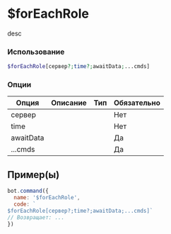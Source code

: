 # $forEachRole
desc
### Использование
```php
$forEachRole[сервер?;time?;awaitData;...cmds]
```

### Опции

| Опция | Описание | Тип | Обязательно |
|--------|-------------|------|----------|
| сервер |  |  | Нет | 
| time |  |  | Нет | 
| awaitData |  |  | Да |
| ...cmds |  |  | Да |
## Пример(ы)

```javascript
bot.command({
  name: '$forEachRole',
  code: `
$forEachRole[сервер?;time?;awaitData;...cmds]`
// Возвращает: ...
})
```
